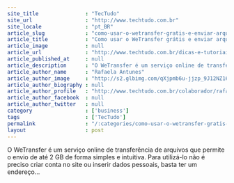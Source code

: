 ```yaml
---
site_title               : "TecTudo"
site_url                 : "http://www.techtudo.com.br"
site_locale              : "pt_BR"
article_slug             : "como-usar-o-wetransfer-gratis-e-enviar-arquivos-grandes-sem-login-ou-senha"
article_title            : "Como usar o WeTransfer grátis e enviar arquivos grandes sem login ou senha"
article_image            : null
article_url              : "http://www.techtudo.com.br/dicas-e-tutoriais/noticia/2015/02/como-usar-o-wetransfer-gratis-e-enviar-arquivos-grandes-sem-login-ou-senha.html"
article_published_at     : null
article_description      : "O WeTransfer é um serviço online de transferência de arquivos que permite o envio de até 2 GB de forma simples e intuitiva. Para utilizá-lo não é preciso criar conta no site ou inserir dados pessoais, basta ter um endereço..."
article_author_name      : "Rafaela Antunes"
article_author_image     : "http://s2.glbimg.com/qXjpmb6u-jjzp_9J12NZ16rGb4Y=/30x30/s2.glbimg.com/tbo_Lg8324fNeUo5QfDhsyZOU_U=/0x0:170x170/140x140/s.glbimg.com/po/tt2/f/original/2014/08/29/170.png"
article_author_biography : null
article_author_profile   : "http://www.techtudo.com.br/colaborador/rafaela-antunes.html"
article_author_facebook  : null
article_author_twitter   : null
category                 : ['business']
tags                     : ['TecTudo']
permalink                : "/:categories/como-usar-o-wetransfer-gratis-e-enviar-arquivos-grandes-sem-login-ou-senha/"
layout                   : post
---
```


O WeTransfer é um serviço online de transferência de arquivos que permite o envio de até 2 GB de forma simples e intuitiva. Para utilizá-lo não é preciso criar conta no site ou inserir dados pessoais, basta ter um endereço...
